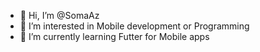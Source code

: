 - 👋 Hi, I’m @SomaAz
- 👀 I’m interested in Mobile development or Programming
- 🌱 I’m currently learning Futter for Mobile apps

<!---
SomaAz/SomaAz is a ✨ special ✨ repository because its `README.md` (this file) appears on your GitHub profile.
You can click the Preview link to take a look at your changes.
--->
